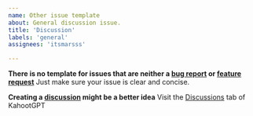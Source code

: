 ```yaml
---
name: Other issue template
about: General discussion issue.
title: 'Discussion'
labels: 'general'
assignees: 'itsmarsss'

---
```


**There is no template for issues that are neither a [bug report](https://github.com/itsmarsss/KahootGPT/blob/main/.github/ISSUE_TEMPLATE/bug_report.md) or [feature request](https://github.com/itsmarsss/KahootGPT/blob/main/.github/ISSUE_TEMPLATE/feature_request.md)** Just make sure your issue is clear and concise.

**Creating a [discussion](https://github.com/itsmarsss/KahootGPT/discussions) might be a better idea** Visit the [Discussions](https://github.com/itsmarsss/KahootGPT/discussions) tab of KahootGPT
